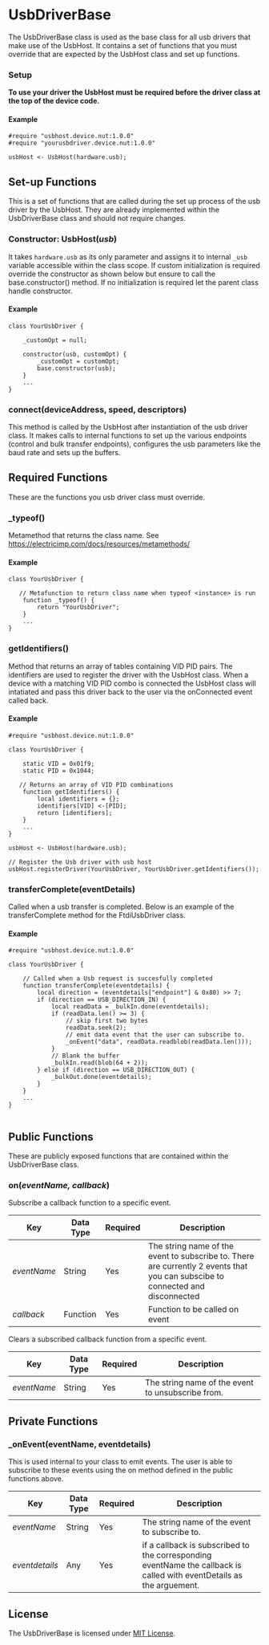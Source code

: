# UsbDriverBase

The UsbDriverBase class is used as the base class for all usb drivers that make use of the UsbHost. It contains a set of functions that you must override that are expected by the UsbHost class and set up functions.

### Setup

**To use your driver the UsbHost must be required before the driver class at the top of the device code.**
#### Example

```squirrel
#require "usbhost.device.nut:1.0.0"
#require "yourusbdriver.device.nut:1.0.0"

usbHost <- UsbHost(hardware.usb);
```
## Set-up Functions
This is a set of functions that are called during the set up process of the usb driver by the UsbHost. They are already implemented within the UsbDriverBase class and should not require changes. 

### Constructor: UsbHost(*usb*)
 It takes `hardware.usb` as its only parameter and assigns it to internal `_usb` variable accessible within the class scope.
If custom initialization is required override the constructor as shown below but ensure to call the base.constructor() method. If no initialization is required let the parent class handle constructor. 

#### Example

```squirrel
class YourUsbDriver {

    _customOpt = null;

    constructor(usb, customOpt) {
        _customOpt = customOpt;
        base.constructor(usb);
    }
    ...
}

```

### connect(deviceAddress, speed, descriptors) 
 This method is called by the UsbHost after instantiation of the usb driver class. It makes calls to internal functions to set up the various endpoints (control and bulk transfer endpoints), configures the usb parameters like the baud rate and sets up the buffers.

## Required Functions
These are the functions you usb driver class must override. 

### _typeof()

Metamethod that returns the class name. See https://electricimp.com/docs/resources/metamethods/

#### Example

```squirrel
class YourUsbDriver {

   // Metafunction to return class name when typeof <instance> is run
    function _typeof() {
        return "YourUsbDriver";
    }
    ...
}

```

### getIdentifiers()

Method that returns an array of tables containing VID PID pairs. The identifiers are used to register the driver with the UsbHost class. When a device with a matching VID PID combo is connected the UsbHost class will intatiated and pass this driver back to the user via the onConnected event called back.


#### Example

```squirrel
#require "usbhost.device.nut:1.0.0"

class YourUsbDriver {

    static VID = 0x01f9;
    static PID = 0x1044;

   // Returns an array of VID PID combinations
    function getIdentifiers() {
        local identifiers = {};
        identifiers[VID] <-[PID];
        return [identifiers];
    }
    ...
}

usbHost <- UsbHost(hardware.usb);

// Register the Usb driver with usb host
usbHost.registerDriver(YourUsbDriver, YourUsbDriver.getIdentifiers());

```

### transferComplete(eventDetails)

Called when a usb transfer is completed. Below is an example of the transferComplete method for the FtdiUsbDriver class.

#### Example

```squirrel
#require "usbhost.device.nut:1.0.0"

class YourUsbDriver {

    // Called when a Usb request is succesfully completed
    function transferComplete(eventdetails) {
        local direction = (eventdetails["endpoint"] & 0x80) >> 7;
        if (direction == USB_DIRECTION_IN) {
            local readData = _bulkIn.done(eventdetails);
            if (readData.len() >= 3) {
                // skip first two bytes
                readData.seek(2);
                // emit data event that the user can subscribe to.
                _onEvent("data", readData.readblob(readData.len()));
            }
            // Blank the buffer
            _bulkIn.read(blob(64 + 2));
        } else if (direction == USB_DIRECTION_OUT) {
            _bulkOut.done(eventdetails);
        }
    }
    ...
}


```


## Public Functions

These are publicly exposed functions that are contained within the UsbDriverBase class.

### on(*eventName, callback*)

Subscribe a callback function to a specific event.


| Key | Data Type | Required | Description |
| --- | --------- | -------- | ----------- |
| *eventName* | String | Yes | The string name of the event to subscribe to. There are currently 2 events that you can subscibe to connected and disconnected|
| *callback* | Function | Yes | Function to be called on event |


Clears a subscribed callback function from a specific event.

| Key | Data Type | Required | Description |
| --- | --------- | -------- | ----------- |
| *eventName* | String | Yes | The string name of the event to unsubscribe from.|

## Private Functions

### _onEvent(eventName, eventdetails) 

This is used internal to your class to emit events. The user is able to subscribe to these events using the on method defined in the public functions above.

| Key | Data Type | Required | Description |
| --- | --------- | -------- | ----------- |
| *eventName* | String | Yes | The string name of the event to subscribe to.|
| *eventdetails* | Any | Yes | if a callback is subscribed to the corresponding eventName the callback is called with eventDetails as the arguement. |


## License

The UsbDriverBase is licensed under [MIT License](./LICENSE).